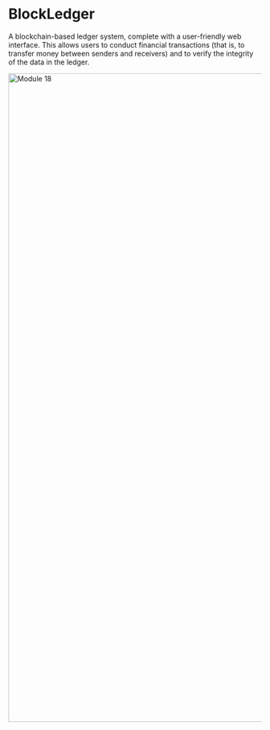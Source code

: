 # BlockLedger
A blockchain-based ledger system, complete with a user-friendly web interface. This allows users to conduct financial transactions (that is, to transfer money between senders and receivers) and to verify the integrity of the data in the ledger.

<img width="1288" alt="Module 18" src="https://user-images.githubusercontent.com/97268901/196849238-6ff4e902-ba3c-49a7-a923-b9281e3b564a.png">
